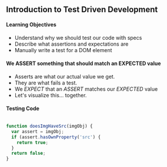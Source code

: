 ## Introduction to Test Driven Development

#### Learning Objectives

 * Understand why we should test our code with specs
 * Describe what assertions and expectations are
 * Manually write a test for a DOM element

#### We ASSERT something that should match an EXPECTED value

 * Asserts are what our actual value we get.
 * They are what fails a test.
 * We *EXPECT* that an *ASSERT* matches our *EXPECTED* value
 * Let's visualize this... together.

#### Testing Code

```javascript

function doesImgHaveSrc(imgObj) {
  var assert = imgObj;
  if (assert.hasOwnProperty('src') {
    return true;
  }
  return false;
}

```
